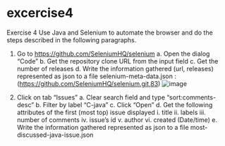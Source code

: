 # excercise4
Exercise 4
Use Java and Selenium to automate the browser and do the steps described in the following paragraphs.
1.	Go to https://github.com/SeleniumHQ/selenium
a.	Open the dialog “Code”
b.	Get the repository clone URL from the input field
c.	Get the number of releases
d.	Write the information gathered (url, releases) represented as json to a file selenium-meta-data.json : (https://github.com/SeleniumHQ/selenium.git,83) 
![image](https://github.com/alexandracalin/excercise/assets/33147145/647f1141-e7a3-4244-984d-a1bcd0379fe8)



2.	Click on tab “Issues”
a.	Clear search field and type “sort:comments-desc”
b.	Filter by label “C-java”
c.	Click “Open”
d.	Get the following attributes of the first (most top) issue displayed
i.	title
ii.	labels
iii.	number of comments
iv.	issue’s id
v.	author
vi.	created (Date/time)
e.	Write the information gathered represented as json to a file most-discussed-java-issue.json
